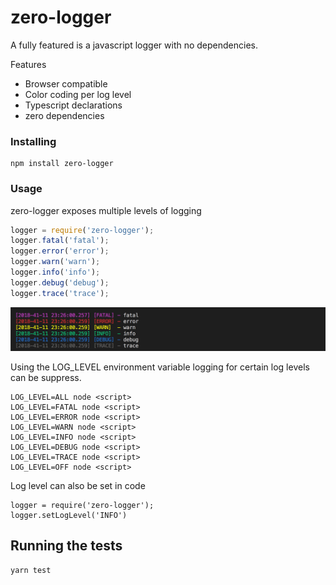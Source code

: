 # zero-logger

A fully featured is a javascript logger with no dependencies.

Features

* Browser compatible
* Color coding per log level
* Typescript declarations
* zero dependencies

### Installing

```
npm install zero-logger
```

### Usage

zero-logger exposes multiple levels of logging

```js
logger = require('zero-logger');
logger.fatal('fatal');
logger.error('error');
logger.warn('warn');
logger.info('info');
logger.debug('debug');
logger.trace('trace');
```

<img src="/docs/example.png"/>

Using the LOG_LEVEL environment variable logging for certain log levels can be suppress.

```
LOG_LEVEL=ALL node <script>
LOG_LEVEL=FATAL node <script>
LOG_LEVEL=ERROR node <script>
LOG_LEVEL=WARN node <script>
LOG_LEVEL=INFO node <script>
LOG_LEVEL=DEBUG node <script>
LOG_LEVEL=TRACE node <script>
LOG_LEVEL=OFF node <script>
```

Log level can also be set in code

```
logger = require('zero-logger');
logger.setLogLevel('INFO')
```

## Running the tests

```
yarn test
```
